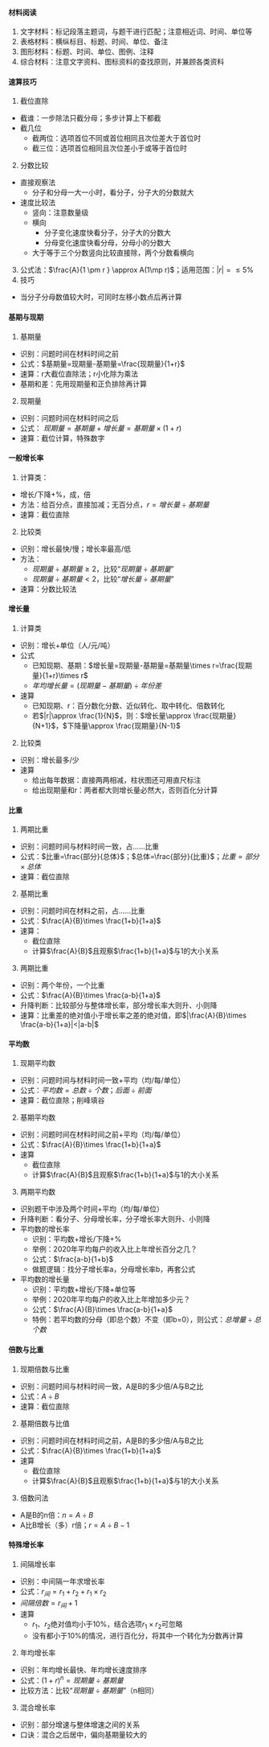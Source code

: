 #### 材料阅读

1. 文字材料：标记段落主题词，与题干进行匹配；注意相近词、时间、单位等
2. 表格材料：横纵标目、标题、时间、单位、备注
3. 图形材料：标题、时间、单位、图例、注释
4. 综合材料：注意文字资料、图标资料的查找原则，并兼顾各类资料

#### 速算技巧

1. 截位直除
- 截谁：一步除法只截分母；多步计算上下都截
- 截几位
  - 截两位：选项首位不同或首位相同且次位差大于首位时
  - 截三位：选项首位相同且次位差小于或等于首位时
2. 分数比较
- 直接观察法
  - 分子和分母一大一小时，看分子，分子大的分数就大
- 速度比较法
  - 竖向：注意数量级
  - 横向
    - 分子变化速度快看分子，分子大的分数大
    - 分母变化速度快看分母，分母小的分数大
  - 大于等于三个分数竖向比较直接除，两个分数看横向
3. 公式法：$\frac{A}{1 \pm r } \approx A(1\mp r)$；适用范围：$|r|=\leq 5 \%$
4. 技巧
- 当分子分母数值较大时，可同时左移小数点后再计算

#### 基期与现期

1. 基期量
- 识别：问题时间在材料时间之前
- 公式：$基期量=现期量-基期量=\frac{现期量}{1+r}$
- 速算：r大截位直除法；r小化除为乘法
- 基期和差：先用现期量和正负排除再计算
2. 现期量
- 识别：问题时间在材料时间之后
- 公式： $现期量=基期量+增长量=基期量 \times (1+r)$
- 速算：截位计算，特殊数字

#### 一般增长率

1. 计算类：
- 增长/下降+%，成，倍
- 方法：给百分点，直接加减；无百分点，$r=增长量 \div 基期量$
- 速算：截位直除
2. 比较类
- 识别：增长最快/慢；增长率最高/低
- 方法：
  - $现期量\div 基期量\geq 2$，比较“$现期量\div 基期量$”
  - $现期量\div 基期量<  2$，比较“$增长量\div 基期量$”
- 速算：分数比较法

#### 增长量

1. 计算类
- 识别：增长+单位（人/元/吨）
- 公式
  - 已知现期、基期：$增长量=现期量-基期量=基期量\times r=\frac{现期量}{1+r}\times r$
  - $年均增长量=(现期量-基期量)\div 年份差$
- 速算
  - 已知现期、r：百分数化分数、近似转化、取中转化、倍数转化
  - 若$|r|\approx \frac{1}{N}$，则：$增长量\approx \frac{现期量}{N+1}$，$下降量\approx \frac{现期量}{N-1}$
2. 比较类
- 识别：增长最多/少
- 速算
  - 给出每年数据：直接两两相减，柱状图还可用直尺标注
  - 给出现期量和r：两者都大则增长量必然大，否则百化分计算

#### 比重

1. 两期比重
- 识别：问题时间与材料时间一致，占......比重
- 公式：$比重=\frac{部分}{总体}$；$总体=\frac{部分}{比重}$；$比重=部分\times 总体$
- 速算：截位直除
2. 基期比重
- 识别：问题时间在材料之前，占......比重
- 公式：$\frac{A}{B}\times \frac{1+b}{1+a}$
- 速算：
  - 截位直除
  - 计算$\frac{A}{B}$且观察$\frac{1+b}{1+a}$与1的大小关系
3. 两期比重
- 识别：两个年份，一个比重
- 公式：$\frac{A}{B}\times \frac{a-b}{1+a}$
- 升降判断：比较部分与整体增长率，部分增长率大则升、小则降
- 速算：比重差的绝对值小于增长率之差的绝对值，即$|\frac{A}{B}\times \frac{a-b}{1+a}|<|a-b|$

#### 平均数

1. 现期平均数
- 识别：问题时间与材料时间一致+平均（均/每/单位）
- 公式：$平均数=总数\div 个数$；$后面\div 前面$
- 速算：截位直除；削峰填谷
2. 基期平均数
- 识别：问题时间在材料时间之前+平均（均/每/单位）
- 公式：$\frac{A}{B}\times \frac{1+b}{1+a}$
- 速算
  - 截位直除
  - 计算$\frac{A}{B}$且观察$\frac{1+b}{1+a}$与1的大小关系
3. 两期平均数
- 识别题干中涉及两个时间+平均（均/每/单位）
- 升降判断：看分子、分母增长率，分子增长率大则升、小则降
- 平均数的增长率
   - 识别：平均数+增长/下降+%
   - 举例：2020年平均每户的收入比上年增长百分之几？
   - 公式：$\frac{a-b}{1+b}$
   - 做题逻辑：找分子增长率a，分母增长率b，再套公式
- 平均数的增长量
   - 识别：平均数+增长/下降+单位等
   - 举例：2020年平均每户的收入比上年增加多少元？
   - 公式：$\frac{A}{B}\times \frac{a-b}{1+a}$
   - 特例：若平均数的分母（即总个数）不变（即b=0），则公式：$总增量\div 总个数$

#### 倍数与比重

1. 现期倍数与比重
- 识别：问题时间与材料时间一致，A是B的多少倍/A与B之比
- 公式：$A\div B$
- 速算：截位直除
2. 基期倍数与比值
- 识别：问题时间在材料时间之前，A是B的多少倍/A与B之比
- 公式：$\frac{A}{B}\times \frac{1+b}{1+a}$
- 速算
  - 截位直除
  - 计算$\frac{A}{B}$且观察$\frac{1+b}{1+a}$与1的大小关系
3. 倍数问法
- A是B的n倍：$n=A\div B$
- A比B增长（多）r倍；$r=A\div B-1$

#### 特殊增长率

1. 间隔增长率
- 识别：中间隔一年求增长率
- 公式：$r_间=r_1+r_2+r_1 \times r_2$
- $间隔倍数=r_间+1$
- 速算
  - $r_1$、$r_2$绝对值均小于10%，结合选项$r_1\times r_2$可忽略
  - 没有都小于10%的情况，进行百化分，将其中一个转化为分数再计算
2. 年均增长率
- 识别：年均增长最快、年均增长速度排序
- 公式：$(1+r)^{n}=现期量\div 基期量$
- 比较方法：比较“$现期量\div 基期量$”（n相同）
3. 混合增长率
- 识别：部分增速与整体增速之间的关系
- 口诀：混合之后居中，偏向基期量较大的